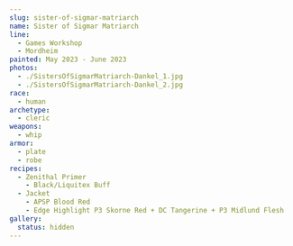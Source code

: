 ```yaml
---
slug: sister-of-sigmar-matriarch
name: Sister of Sigmar Matriarch
line:
  - Games Workshop
  - Mordheim
painted: May 2023 - June 2023
photos:
  - ./SistersOfSigmarMatriarch-Dankel_1.jpg
  - ./SistersOfSigmarMatriarch-Dankel_2.jpg
race:
  - human
archetype:
  - cleric
weapons:
  - whip
armor:
  - plate
  - robe
recipes:
  - Zenithal Primer
    - Black/Liquitex Buff
  - Jacket
    - APSP Blood Red
    - Edge Highlight P3 Skorne Red + DC Tangerine + P3 Midlund Flesh
gallery:
  status: hidden
---
```

